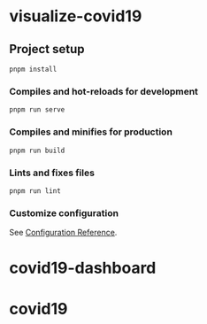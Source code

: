 # visualize-covid19

## Project setup

```
pnpm install
```

### Compiles and hot-reloads for development

```
pnpm run serve
```

### Compiles and minifies for production

```
pnpm run build
```

### Lints and fixes files

```
pnpm run lint
```

### Customize configuration

See [Configuration Reference](https://cli.vuejs.org/config/).

# covid19-dashboard

# covid19
